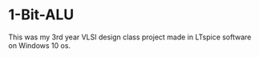 # 1-Bit-ALU
This was my 3rd year VLSI design class project made in LTspice software on Windows 10 os.
